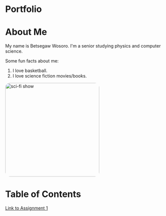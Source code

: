 # Portfolio

# About Me
My name is Betsegaw Wosoro. I'm a senior studying physics and computer science.

Some fun facts about me:
1. I love basketball.
2. I love science fiction movies/books.

<img src="https://resizing.flixster.com/FynelrRwgvfx488b9LuR9iPhSP8=/ems.cHJkLWVtcy1hc3NldHMvdHZzZXJpZXMvMzBlNTZjYjYtYjRhOC00ZjkxLWIwYWEtZDhjNzdjODM5YjliLmpwZw==" alt="sci-fi show" style="width:300px; border-radius:15px;">


# Table of Contents
[Link to Assignment 1](assignments/assignment1.md)
